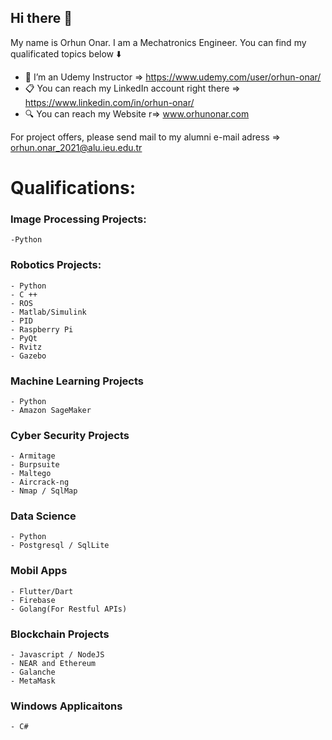 ## Hi there 👋

 My name is Orhun Onar. I am a Mechatronics Engineer. You can find my qualificated topics below :arrow_down:

- :book: I’m an Udemy Instructor => https://www.udemy.com/user/orhun-onar/
- :clipboard: You can reach my LinkedIn account right there => https://www.linkedin.com/in/orhun-onar/
- :mag: You can reach my Website r=> www.orhunonar.com

For project offers, please send mail to my alumni e-mail adress => orhun.onar_2021@alu.ieu.edu.tr

# Qualifications: 
  ### Image Processing Projects: 
    -Python
  ### Robotics Projects: 
    - Python
    - C ++ 
    - ROS
    - Matlab/Simulink
    - PID
    - Raspberry Pi
    - PyQt
    - Rvitz
    - Gazebo
  ### Machine Learning Projects 
    - Python
    - Amazon SageMaker
  ### Cyber Security Projects
    - Armitage
    - Burpsuite
    - Maltego
    - Aircrack-ng
    - Nmap / SqlMap
  ### Data Science
    - Python
    - Postgresql / SqlLite
  ### Mobil Apps
    - Flutter/Dart
    - Firebase
    - Golang(For Restful APIs)
  ### Blockchain Projects
    - Javascript / NodeJS
    - NEAR and Ethereum
    - Galanche
    - MetaMask
  ### Windows Applicaitons 
    - C#  
